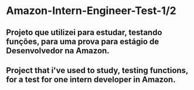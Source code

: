 <h1>
Amazon-Intern-Engineer-Test-1/2
</h1>
<h2>Projeto que utilizei para estudar, testando funções, para uma prova para estágio de Desenvolvedor na Amazon. </h2>

<h2>Project that i've used to study, testing functions, for a test for one intern developer in Amazon. </h2>
